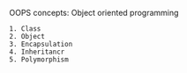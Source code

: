 OOPS concepts: Object oriented programming


    1. Class
    2. Object
    3. Encapsulation
    4. Inheritancr
    5. Polymorphism

